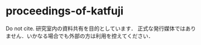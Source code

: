 # proceedings-of-katfuji

Do not cite.
研究室内の資料共有を目的としています．
正式な発行媒体ではありません．いかなる場合でも外部の方は利用を控えてください．

